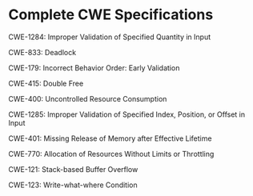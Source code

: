 

# Complete CWE Specifications

CWE-1284: Improper Validation of Specified Quantity in Input

CWE-833: Deadlock

CWE-179: Incorrect Behavior Order: Early Validation

CWE-415: Double Free

CWE-400: Uncontrolled Resource Consumption

CWE-1285: Improper Validation of Specified Index, Position, or Offset in Input

CWE-401: Missing Release of Memory after Effective Lifetime

CWE-770: Allocation of Resources Without Limits or Throttling

CWE-121: Stack-based Buffer Overflow

CWE-123: Write-what-where Condition